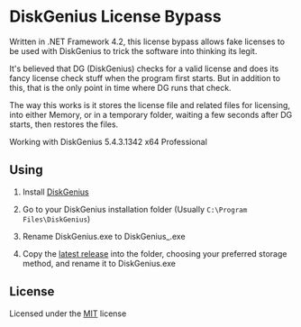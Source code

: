 # DiskGenius License Bypass

Written in .NET Framework 4.2, this license bypass allows fake licenses to be used with DiskGenius to trick the software into thinking its legit.

It's believed that DG (DiskGenius) checks for a valid license and does its fancy license check stuff when the program first starts. But in addition to this, that is the only point in time where DG runs that check.

The way this works is it stores the license file and related files for licensing, into either Memory, or in a temporary folder, waiting a few seconds after DG starts, then restores the files.

Working with DiskGenius 5.4.3.1342 x64 Professional

## Using

1. Install [DiskGenius](https://www.diskgenius.com/)

2. Go to your DiskGenius installation folder (Usually `C:\Program Files\DiskGenius`)

3. Rename DiskGenius.exe to DiskGenius_.exe

4. Copy the [latest release](https://github.com/flleeppyy/DiskGeniusBypass/releases/latest) into the folder, choosing your preferred storage method, and rename it to DiskGenius.exe

## License

Licensed under the [MIT](LICENSE) license